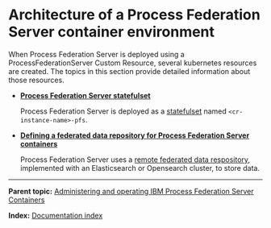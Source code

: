 # Architecture of a Process Federation Server container environment

When Process Federation Server is deployed using a ProcessFederationServer Custom Resource, several kubernetes resources are created. The topics in this section provide detailed information about those resources.

* **[Process Federation Server statefulset](./PFS-Statefulset.md)**

    Process Federation Server is deployed as a [statefulset](https://kubernetes.io/docs/concepts/workloads/controllers/statefulset/) named `<cr-instance-name>-pfs`.

* **[Defining a federated data repository for Process Federation Server containers](./Defining-a-federated-data-repository.md)**

    Process Federation Server uses a [remote federated data respository](https://www.ibm.com/docs/en/baw/23.x?topic=service-declaring-federated-data-repository-in-serverxml), implemented with an Elasticsearch or Opensearch cluster, to store data. 


---
**Parent topic:** [Administering and operating IBM Process Federation Server Containers](../README.md)

**Index:** [Documentation index](../README.md#documentation-index)
